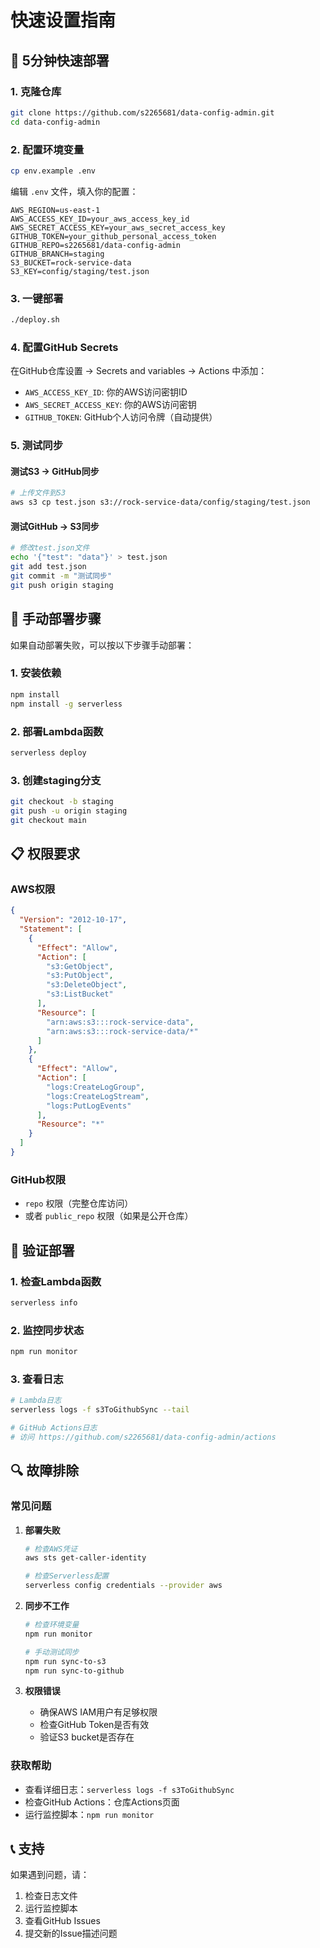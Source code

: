# 快速设置指南

## 🚀 5分钟快速部署

### 1. 克隆仓库
```bash
git clone https://github.com/s2265681/data-config-admin.git
cd data-config-admin
```

### 2. 配置环境变量
```bash
cp env.example .env
```

编辑 `.env` 文件，填入你的配置：
```env
AWS_REGION=us-east-1
AWS_ACCESS_KEY_ID=your_aws_access_key_id
AWS_SECRET_ACCESS_KEY=your_aws_secret_access_key
GITHUB_TOKEN=your_github_personal_access_token
GITHUB_REPO=s2265681/data-config-admin
GITHUB_BRANCH=staging
S3_BUCKET=rock-service-data
S3_KEY=config/staging/test.json
```

### 3. 一键部署
```bash
./deploy.sh
```

### 4. 配置GitHub Secrets

在GitHub仓库设置 → Secrets and variables → Actions 中添加：

- `AWS_ACCESS_KEY_ID`: 你的AWS访问密钥ID
- `AWS_SECRET_ACCESS_KEY`: 你的AWS访问密钥
- `GITHUB_TOKEN`: GitHub个人访问令牌（自动提供）

### 5. 测试同步

#### 测试S3 → GitHub同步
```bash
# 上传文件到S3
aws s3 cp test.json s3://rock-service-data/config/staging/test.json
```

#### 测试GitHub → S3同步
```bash
# 修改test.json文件
echo '{"test": "data"}' > test.json
git add test.json
git commit -m "测试同步"
git push origin staging
```

## 🔧 手动部署步骤

如果自动部署失败，可以按以下步骤手动部署：

### 1. 安装依赖
```bash
npm install
npm install -g serverless
```

### 2. 部署Lambda函数
```bash
serverless deploy
```

### 3. 创建staging分支
```bash
git checkout -b staging
git push -u origin staging
git checkout main
```

## 📋 权限要求

### AWS权限
```json
{
  "Version": "2012-10-17",
  "Statement": [
    {
      "Effect": "Allow",
      "Action": [
        "s3:GetObject",
        "s3:PutObject",
        "s3:DeleteObject",
        "s3:ListBucket"
      ],
      "Resource": [
        "arn:aws:s3:::rock-service-data",
        "arn:aws:s3:::rock-service-data/*"
      ]
    },
    {
      "Effect": "Allow",
      "Action": [
        "logs:CreateLogGroup",
        "logs:CreateLogStream",
        "logs:PutLogEvents"
      ],
      "Resource": "*"
    }
  ]
}
```

### GitHub权限
- `repo` 权限（完整仓库访问）
- 或者 `public_repo` 权限（如果是公开仓库）

## 🧪 验证部署

### 1. 检查Lambda函数
```bash
serverless info
```

### 2. 监控同步状态
```bash
npm run monitor
```

### 3. 查看日志
```bash
# Lambda日志
serverless logs -f s3ToGithubSync --tail

# GitHub Actions日志
# 访问 https://github.com/s2265681/data-config-admin/actions
```

## 🔍 故障排除

### 常见问题

1. **部署失败**
   ```bash
   # 检查AWS凭证
   aws sts get-caller-identity
   
   # 检查Serverless配置
   serverless config credentials --provider aws
   ```

2. **同步不工作**
   ```bash
   # 检查环境变量
   npm run monitor
   
   # 手动测试同步
   npm run sync-to-s3
   npm run sync-to-github
   ```

3. **权限错误**
   - 确保AWS IAM用户有足够权限
   - 检查GitHub Token是否有效
   - 验证S3 bucket是否存在

### 获取帮助

- 查看详细日志：`serverless logs -f s3ToGithubSync`
- 检查GitHub Actions：仓库Actions页面
- 运行监控脚本：`npm run monitor`

## 📞 支持

如果遇到问题，请：

1. 检查日志文件
2. 运行监控脚本
3. 查看GitHub Issues
4. 提交新的Issue描述问题 